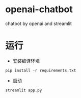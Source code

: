# openai-chatbot
chatbot by openai and streamlit

# 运行
- 安装编译环境
```
pip install -r requirements.txt
```
- 启动
```
streamlit app.py
```
